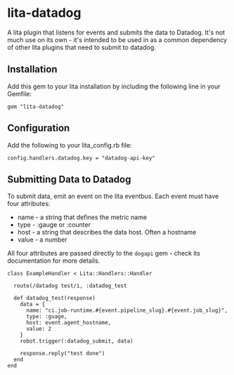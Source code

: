 # lita-datadog

A lita plugin that listens for events and submits the data to Datadog. It's
not much use on its own - it's intended to be used in as a common dependency
of other lita plugins that need to submit to datadog.

## Installation

Add this gem to your lita installation by including the following line in your Gemfile:

    gem "lita-datadog"

## Configuration

Add the following to your lita_config.rb file:

    config.handlers.datadog.key = "datadog-api-key"

## Submitting Data to Datadog

To submit data, emit an event on the lita eventbus. Each event must have four attributes:

* name - a string that defines the metric name
* type - :gauge or :counter
* host - a string that describes the data host. Often a hostname
* value - a number

All four attributes are passed directly to the `dogapi` gem - check its
documentation for more details.

    class ExampleHandler < Lita::Handlers::Handler

      route(/datadog test/i, :datadog_test

      def datadog_test(response)
        data = {
          name: "ci.job-runtime.#{event.pipeline_slug}.#{event.job_slug}",
          type: :guage,
          host: event.agent_hostname,
          value: 2
        }
        robot.trigger(:datadog_submit, data)

        response.reply("test done")
      end
    end
